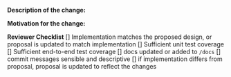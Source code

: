 <!--

Before making a PR, please read our contributing guidelines https://github.com/operator-framework/operator-lifecycle-manager/blob/master/CONTRIBUTING.MD

Note: Make sure your branch is rebased to the latest upstream master.

-->

**Description of the change:**


**Motivation for the change:**

**Reviewer Checklist**
[] Implementation matches the proposed design, or proposal is updated to match implementation
[] Sufficient unit test coverage 
[] Sufficient end-to-end test coverage
[] docs updated or added to `/docs` 
[] commit messages sensible and descriptive
[] if implementation differs from proposal, proposal is updated to reflect the changes


<!--

Note: If this PR is fixing an issue make sure to add a note saying:
Closes #<ISSUE_NUMBER>

-->
